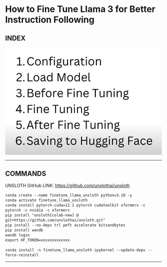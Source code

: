 # How to Fine Tune Llama 3 for Better Instruction Following

## INDEX

![alt text](image.png)

---

## COMMANDS

UNSLOTH GitHub LINK: <https://github.com/unslothai/unsloth>

```
conda create --name finetune_llama_unsloth python=3.10 -y
conda activate finetune_llama_unsloth
conda install pytorch-cuda=12.1 pytorch cudatoolkit xformers -c pytorch -c nvidia -c xformers
pip install "unsloth[colab-new] @ git+https://github.com/unslothai/unsloth.git"
pip install --no-deps trl peft accelerate bitsandbytes
pip install wandb
wandb login
export HF_TOKEN=xxxxxxxxxxxxx

conda install -n finetune_llama_unsloth ipykernel --update-deps --force-reinstall
```

---
